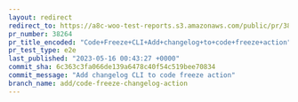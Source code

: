 ```yaml
---
layout: redirect
redirect_to: https://a8c-woo-test-reports.s3.amazonaws.com/public/pr/38264/e2e/index.html
pr_number: 38264
pr_title_encoded: "Code+Freeze+CLI+Add+changelog+to+code+freeze+action"
pr_test_type: e2e
last_published: "2023-05-16 00:43:27 +0000"
commit_sha: 6c363c3fa066de139a6478c40f54c519bee70834
commit_message: "Add changelog CLI to code freeze action"
branch_name: add/code-freeze-changelog-action
---
```

